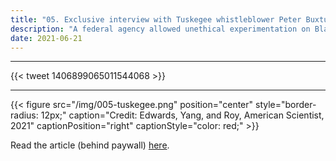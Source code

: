 ```yaml
---
title: "05. Exclusive interview with Tuskegee whistleblower Peter Buxtun out now in American Scientist"
description: "A federal agency allowed unethical experimentation on Black men for four decades before someone finally decided to blow the whistle."
date: 2021-06-21
---
```


------

{{< tweet 1406899065011544068 >}}

------

{{< figure src="/img/005-tuskegee.png" position="center" style="border-radius: 12px;" caption="Credit: Edwards, Yang, and Roy, American Scientist, 2021" captionPosition="right" captionStyle="color: red;" >}}

Read the article (behind paywall) [here](https://www.americanscientist.org/article/who-dares-to-speak-up).
